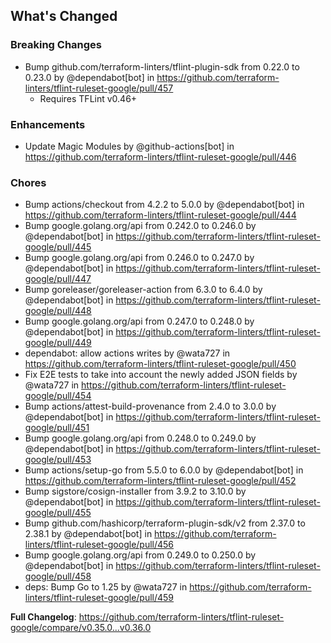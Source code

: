 ## What's Changed

### Breaking Changes
* Bump github.com/terraform-linters/tflint-plugin-sdk from 0.22.0 to 0.23.0 by @dependabot[bot] in https://github.com/terraform-linters/tflint-ruleset-google/pull/457
  * Requires TFLint v0.46+

### Enhancements
* Update Magic Modules by @github-actions[bot] in https://github.com/terraform-linters/tflint-ruleset-google/pull/446

### Chores
* Bump actions/checkout from 4.2.2 to 5.0.0 by @dependabot[bot] in https://github.com/terraform-linters/tflint-ruleset-google/pull/444
* Bump google.golang.org/api from 0.242.0 to 0.246.0 by @dependabot[bot] in https://github.com/terraform-linters/tflint-ruleset-google/pull/445
* Bump google.golang.org/api from 0.246.0 to 0.247.0 by @dependabot[bot] in https://github.com/terraform-linters/tflint-ruleset-google/pull/447
* Bump goreleaser/goreleaser-action from 6.3.0 to 6.4.0 by @dependabot[bot] in https://github.com/terraform-linters/tflint-ruleset-google/pull/448
* Bump google.golang.org/api from 0.247.0 to 0.248.0 by @dependabot[bot] in https://github.com/terraform-linters/tflint-ruleset-google/pull/449
* dependabot: allow actions writes by @wata727 in https://github.com/terraform-linters/tflint-ruleset-google/pull/450
* Fix E2E tests to take into account the newly added JSON fields by @wata727 in https://github.com/terraform-linters/tflint-ruleset-google/pull/454
* Bump actions/attest-build-provenance from 2.4.0 to 3.0.0 by @dependabot[bot] in https://github.com/terraform-linters/tflint-ruleset-google/pull/451
* Bump google.golang.org/api from 0.248.0 to 0.249.0 by @dependabot[bot] in https://github.com/terraform-linters/tflint-ruleset-google/pull/453
* Bump actions/setup-go from 5.5.0 to 6.0.0 by @dependabot[bot] in https://github.com/terraform-linters/tflint-ruleset-google/pull/452
* Bump sigstore/cosign-installer from 3.9.2 to 3.10.0 by @dependabot[bot] in https://github.com/terraform-linters/tflint-ruleset-google/pull/455
* Bump github.com/hashicorp/terraform-plugin-sdk/v2 from 2.37.0 to 2.38.1 by @dependabot[bot] in https://github.com/terraform-linters/tflint-ruleset-google/pull/456
* Bump google.golang.org/api from 0.249.0 to 0.250.0 by @dependabot[bot] in https://github.com/terraform-linters/tflint-ruleset-google/pull/458
* deps: Bump Go to 1.25 by @wata727 in https://github.com/terraform-linters/tflint-ruleset-google/pull/459


**Full Changelog**: https://github.com/terraform-linters/tflint-ruleset-google/compare/v0.35.0...v0.36.0
